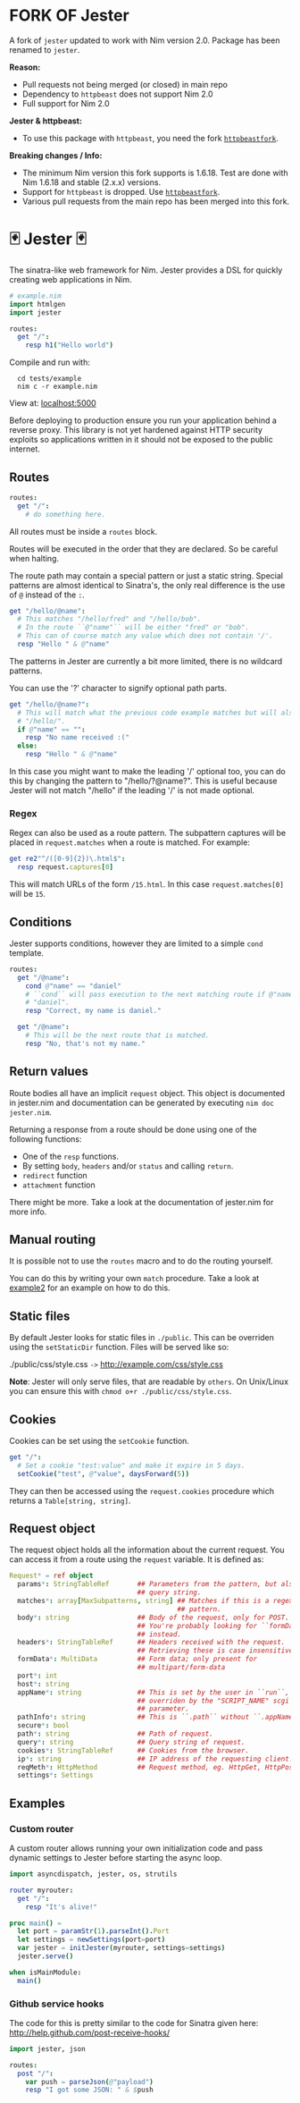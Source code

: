# FORK OF Jester

A fork of `jester` updated to work with Nim version 2.0.
Package has been renamed to `jester`.

**Reason:**
* Pull requests not being merged (or closed) in main repo
* Dependency to `httpbeast` does not support Nim 2.0
* Full support for Nim 2.0

**Jester & httpbeast:**
* To use this package with `httpbeast`, you need the fork [`httpbeastfork`](https://github.com/ThomasTJdev/httpbeast_fork).

**Breaking changes / Info:**
* The minimum Nim version this fork supports is 1.6.18. Test are done with Nim 1.6.18 and stable (2.x.x) versions.
* Support for `httpbeast` is dropped. Use [`httpbeastfork`](https://github.com/ThomasTJdev/httpbeast_fork).
* Various pull requests from the main repo has been merged into this fork.


# 🃏 Jester 🃏

The sinatra-like web framework for Nim. Jester provides a DSL for quickly
creating web applications in Nim.

```nim
# example.nim
import htmlgen
import jester

routes:
  get "/":
    resp h1("Hello world")
```

Compile and run with:

```
  cd tests/example
  nim c -r example.nim
```

View at: [localhost:5000](http://localhost:5000)

Before deploying to production ensure you run your application behind a reverse proxy. This library is not yet hardened against HTTP security exploits so applications written in it should not be exposed to the public internet.

## Routes

```nim
routes:
  get "/":
    # do something here.
```

All routes must be inside a ``routes`` block.

Routes will be executed in the order that they are declared. So be careful when
halting.

The route path may contain a special pattern or just a static string. Special
patterns are almost identical to Sinatra's, the only real difference is the
use of ``@`` instead of the ``:``.

```nim
get "/hello/@name":
  # This matches "/hello/fred" and "/hello/bob".
  # In the route ``@"name"`` will be either "fred" or "bob".
  # This can of course match any value which does not contain '/'.
  resp "Hello " & @"name"
```

The patterns in Jester are currently a bit more limited, there is no
wildcard patterns.

You can use the '?' character to signify optional path parts.

```nim
get "/hello/@name?":
  # This will match what the previous code example matches but will also match
  # "/hello/".
  if @"name" == "":
    resp "No name received :("
  else:
    resp "Hello " & @"name"
```

In this case you might want to make the leading '/' optional too, you can do this
by changing the pattern to "/hello/?@name?". This is useful because Jester will
not match "/hello" if the leading '/' is not made optional.

### Regex

Regex can also be used as a route pattern. The subpattern captures will be
placed in ``request.matches`` when a route is matched. For example:

```nim
get re2"^/([0-9]{2})\.html$":
  resp request.captures[0]
```

This will match URLs of the form ``/15.html``. In this case
``request.matches[0]`` will be ``15``.

## Conditions

Jester supports conditions, however they are limited to a simple ``cond`` template.

```nim
routes:
  get "/@name":
    cond @"name" == "daniel"
    # ``cond`` will pass execution to the next matching route if @"name" is not
    # "daniel".
    resp "Correct, my name is daniel."

  get "/@name":
    # This will be the next route that is matched.
    resp "No, that's not my name."
```

## Return values

Route bodies all have an implicit ``request`` object. This object is documented
in jester.nim and documentation can be generated by executing ``nim doc jester.nim``.

Returning a response from a route should be done using one of the following
functions:

  * One of the ``resp`` functions.
  * By setting ``body``, ``headers`` and/or ``status`` and calling ``return``.
  * ``redirect`` function
  * ``attachment`` function

There might be more. Take a look at the documentation of jester.nim for more info.

## Manual routing

It is possible not to use the ``routes`` macro and to do the routing yourself.

You can do this by writing your own ``match`` procedure. Take a look at
[example2](tests/example2.nim) for an example on how to do this.

## Static files

By default Jester looks for static files in ``./public``. This can be overriden
using the ``setStaticDir`` function. Files will be served like so:

./public/css/style.css ``->`` http://example.com/css/style.css

**Note**: Jester will only serve files, that are readable by ``others``. On
Unix/Linux you can ensure this with ``chmod o+r ./public/css/style.css``.

## Cookies

Cookies can be set using the ``setCookie`` function.

```nim
get "/":
  # Set a cookie "test:value" and make it expire in 5 days.
  setCookie("test", @"value", daysForward(5))
```

They can then be accessed using the ``request.cookies`` procedure which returns
a ``Table[string, string]``.

## Request object

The request object holds all the information about the current request.
You can access it from a route using the ``request`` variable. It is defined as:

```nim
Request* = ref object
  params*: StringTableRef       ## Parameters from the pattern, but also the
                                ## query string.
  matches*: array[MaxSubpatterns, string] ## Matches if this is a regex
                                          ## pattern.
  body*: string                 ## Body of the request, only for POST.
                                ## You're probably looking for ``formData``
                                ## instead.
  headers*: StringTableRef      ## Headers received with the request.
                                ## Retrieving these is case insensitive.
  formData*: MultiData          ## Form data; only present for
                                ## multipart/form-data
  port*: int
  host*: string
  appName*: string              ## This is set by the user in ``run``, it is
                                ## overriden by the "SCRIPT_NAME" scgi
                                ## parameter.
  pathInfo*: string             ## This is ``.path`` without ``.appName``.
  secure*: bool
  path*: string                 ## Path of request.
  query*: string                ## Query string of request.
  cookies*: StringTableRef      ## Cookies from the browser.
  ip*: string                   ## IP address of the requesting client.
  reqMeth*: HttpMethod          ## Request method, eg. HttpGet, HttpPost
  settings*: Settings
```

## Examples

### Custom router

A custom router allows running your own initialization code and pass dynamic settings to Jester before starting the async loop.

```nim
import asyncdispatch, jester, os, strutils

router myrouter:
  get "/":
    resp "It's alive!"

proc main() =
  let port = paramStr(1).parseInt().Port
  let settings = newSettings(port=port)
  var jester = initJester(myrouter, settings=settings)
  jester.serve()

when isMainModule:
  main()
```

### Github service hooks

The code for this is pretty similar to the code for Sinatra given here: http://help.github.com/post-receive-hooks/

```nim
import jester, json

routes:
  post "/":
    var push = parseJson(@"payload")
    resp "I got some JSON: " & $push
```
